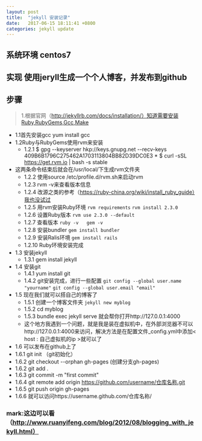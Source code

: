 ```yaml
---
layout: post
title:  "jekyll 安装记录"
date:   2017-06-15 18:11:41 +0800
categories: jekyll update
---
```

## 系统环境 centos7
## 实现     使用jeryll生成一个个人博客，并发布到github

## 步骤
> 1.根据官网（http://jekyllrb.com/docs/installation/）知道需要安装Ruby,RubyGems,Gcc,Make
 * 1.1首先安装gcc yum install gcc
 * 1.2Ruby与RubyGems使用rvm来安装
    * 1.2.1 $ gpg --keyserver hkp://keys.gnupg.net --recv-keys 409B6B1796C275462A1703113804BB82D39DC0E3
           * $ curl -sSL https://get.rvm.io | bash -s stable
  * 这两条命令结束后就会在/usr/local/下生成rvm文件夹
    * 1.2.2 使用source /etc/profile.d/rvm.sh来启动rvm
    * 1.2.3 rvm -v来查看版本信息
    * 1.2.4 改源之类的参考（https://ruby-china.org/wiki/install_ruby_guide）我也没试过
    * 1.2.5 用rvm安装Ruby环境
         ``` rvm requirements ```
         ``` rvm install 2.3.0 ```
    * 1.2.6 设置Ruby版本 
        ``` rvm use 2.3.0 --default ```
    * 1.2.7 查看版本
        ``` ruby -v   gem -v ```
    * 1.2.8 安装bundler
        ``` gem install bundler ```
    * 1.2.9 安装Ralis环境
        ``` gem install rails ```
    * 1.2.10 Ruby环境安装完成
 * 1.3 安装jekyll
    * 1.3.1 gem install jekyll
 * 1.4 安装git
    * 1.4.1 yum install git
    * 1.4.2 git安装完成，进行一些配置
         ``` git config --global user.name "yourname" ```
         ``` git config --global user.email "email" ```
 * 1.5 现在我们就可以搭自己的博客了
   * 1.5.1 创建一个博客文件夹
         ``` jekyll new myblog ```
   * 1.5.2 cd myblog
   * 1.5.3 bundle exec jekyll serve
          就会帮你打开http://127.0.0.1:4000
   * 这个地方我遇到一个问题，就是我是装在虚拟机中，在外部浏览器不可以http://127.0.0.1:4000来访问，解决方法是在配置文件_config.yml中添加< host : 自己虚拟机的ip >就可以了
 * 1.6 可以发布在github上了
  *  1.6.1 git init （git初始化）
  *  1.6.2 git checkout --orphan gh-pages (创建分支gh-pages)
  *  1.6.2 git add .
  *  1.6.3 git commit -m "first commit"
  *  1.6.4 git remote add origin https://github.com/username/仓库名称.git
  *  1.6.5 git push origin gh-pages
  *  1.6.6 就可以访问https://username.github.com/仓库名称/
  ###  mark:这边可以看（http://www.ruanyifeng.com/blog/2012/08/blogging_with_jekyll.html）   
